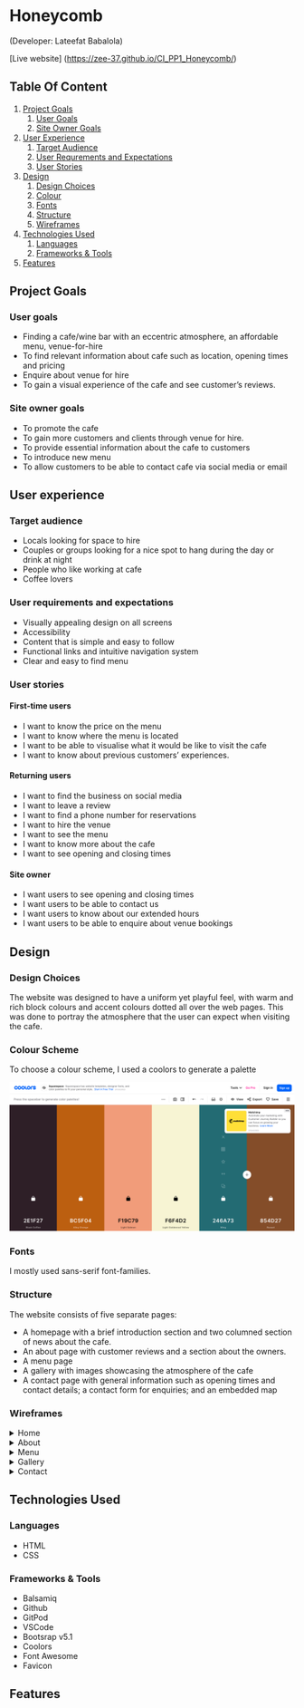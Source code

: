 # Honeycomb
(Developer: Lateefat Babalola)

<!--mock up image here-->

[Live website] (https://zee-37.github.io/CI_PP1_Honeycomb/)

## Table Of Content

1. [Project Goals](#project-goals)
    1. [User Goals](#user-goals)
    2. [Site Owner Goals](#site-owner-goals)
2. [User Experience](#user-experience)
    1. [Target Audience](#target-audience)
    2. [User Requrements and Expectations](#user-requrements-and-expectations)
    3. [User Stories](#user-stories)
3. [Design](#design)
    1. [Design Choices](#design-choices)
    2. [Colour](#colours)
    3. [Fonts](#fonts)
    4. [Structure](#structure)
    5. [Wireframes](#wireframes)
4. [Technologies Used](#technologies-used)
    1. [Languages](#languages)
    2. [Frameworks & Tools](#frameworks-&-tools)
5. [Features](#features)

## Project Goals

### User goals
- Finding a cafe/wine bar with an eccentric atmosphere, an affordable menu, venue-for-hire
- To find relevant information about cafe such as location, opening times and pricing
- Enquire about venue for hire
- To gain a visual experience of the cafe and see customer’s reviews.

### Site owner goals
- To promote the cafe
- To gain more customers and clients through venue for hire.
- To provide essential information about the cafe to customers
- To introduce new menu
- To allow customers to be able to contact cafe via social media or email

## User experience 

### Target audience
- Locals looking for space to hire
- Couples or groups looking for a nice spot to hang during the day or drink at night
- People who like working at cafe
- Coffee lovers

### User requirements and expectations
- Visually appealing design on all screens
- Accessibility
- Content that is simple and easy to follow
- Functional links and intuitive navigation system
- Clear and easy to find menu

### User stories

#### First-time users
- I want to know the price on the menu
- I want to know where the menu is located
- I want to be able to visualise what it would be like to visit the cafe
- I want to know about previous customers’ experiences.

#### Returning users
- I want to find the business on social media
- I want to leave a review 
- I want to find a phone number for reservations
- I want to hire the venue
- I want to see the menu
- I want to know more about the cafe
- I want to see opening and closing times

#### Site owner
- I want users to see opening and closing times
- I want users to be able to contact us
- I want users to know about our extended hours
- I want users to be able to enquire about venue bookings

## Design

### Design Choices
The website was designed to have a uniform yet playful feel, with warm and rich block colours and accent colours dotted all over the web pages. This was done to portray the atmosphere that the user can expect when visiting the cafe.

### Colour Scheme
To choose a colour scheme, I used a coolors to generate a palette
<!--Insert doc of color scheme screenshots-->
![Colour scheme](assets/docs/features/colour-scheme.jpg)

### Fonts
I mostly used sans-serif font-families.

### Structure
The website consists of five separate pages: 
- A homepage with a brief introduction section and two columned section of news about the cafe.
- An about page with customer reviews and a section about the owners.
- A menu page
- A gallery with images showcasing the atmosphere of the cafe
- A contact page with general information such as opening times and contact details; a contact form for enquiries; and an embedded map

### Wireframes
<details><summary>Home</summary>
<img src="assets/docs/wireframes/home-wf.jpg">
</details>
<details><summary>About</summary>
<img src="assets/docs/wireframes/about-wf.jpg">
</details>
<details><summary>Menu</summary>
<img src="assets/docs/wireframes/menu-wf.jpg">
</details>
<details><summary>Gallery</summary>
<img src="assets/docs/wireframes/gallery-wf.jpg">
</details>
<details><summary>Contact</summary>
<img src="assets/docs/wireframes/contact-wf.jpg">
</details>

## Technologies Used

### Languages
- HTML
- CSS

### Frameworks & Tools
- Balsamiq
- Github
- GitPod
- VSCode
- Bootsrap v5.1
- Coolors
- Font Awesome
- Favicon

## Features
